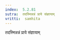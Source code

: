 ```yaml
---
index:  5.2.81
sutra:  तदस्मिन्नन्नं प्राये संज्ञायाम्
vritti:  samhita 
---
```


तदस्मिन्नन्नं प्राये संज्ञायाम्

